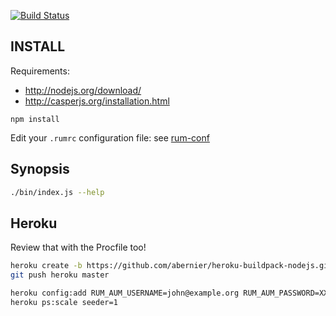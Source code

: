 [![Build Status](https://travis-ci.org/oiim/rum-scraper.png?branch=master)](https://travis-ci.org/oiim/rum-scraper)

## INSTALL

Requirements:

 - http://nodejs.org/download/
 - http://casperjs.org/installation.html

```
npm install
```

Edit your `.rumrc` configuration file: see [rum-conf](https://github.com/oiim/rum-conf#readme)

## Synopsis

```sh
./bin/index.js --help
```

## Heroku

Review that with the Procfile too!

```sh
heroku create -b https://github.com/abernier/heroku-buildpack-nodejs.git
git push heroku master
```

```sh
heroku config:add RUM_AUM_USERNAME=john@example.org RUM_AUM_PASSWORD=XXXXXX
heroku ps:scale seeder=1
```
